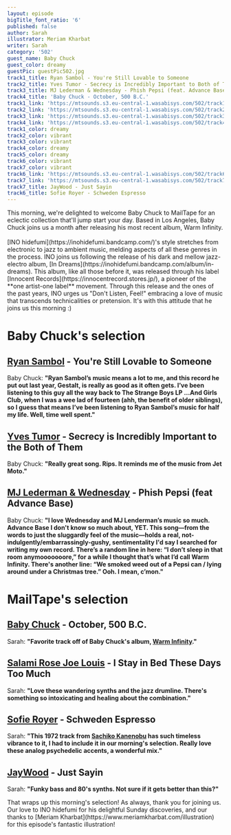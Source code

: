 ```yaml
---
layout: episode
bigTitle_font_ratio: '6'
published: false
author: Sarah
illustrator: Meriam Kharbat
writer: Sarah
category: '502'
guest_name: Baby Chuck
guest_color: dreamy
guestPic: guestPic502.jpg
track1_title: Ryan Sambol - You're Still Lovable to Someone
track2_title: Yves Tumor - Secrecy is Incredibly Important to Both of Them
track3_title: MJ Lederman & Wednesday - Phish Pepsi (feat. Advance Base)
track4_title: 'Baby Chuck - October, 500 B.C.'
track1_link: 'https://mtsounds.s3.eu-central-1.wasabisys.com/502/track1.mp3'
track2_link: 'https://mtsounds.s3.eu-central-1.wasabisys.com/502/track2.mp3'
track3_link: 'https://mtsounds.s3.eu-central-1.wasabisys.com/502/track3.mp3'
track4_link: 'https://mtsounds.s3.eu-central-1.wasabisys.com/502/track4.mp3'
track1_color: dreamy
track2_color: vibrant
track3_color: vibrant
track4_color: dreamy
track5_color: dreamy
track6_color: vibrant
track7_color: vibrant
track6_link: 'https://mtsounds.s3.eu-central-1.wasabisys.com/502/track6.mp3'
track7_link: 'https://mtsounds.s3.eu-central-1.wasabisys.com/502/track7.mp3'
track7_title: JayWood - Just Sayin
track6_title: Sofie Royer - Schweden Espresso
---
```

<p id="introduction"> This morning, we're delighted to welcome Baby Chuck to MailTape for an eclectic collection that'll jump start your day. Based in Los Angeles, Baby Chuck joins us a month after releasing his most recent album, Warm Infinity.
  <br><br>
[INO hidefumi](https://inohidefumi.bandcamp.com/)'s style stretches from electronic to jazz to ambient music, melding aspects of all these genres in the process. INO joins us following the release of his dark and mellow jazz-electro album, [In Dreams](https://inohidefumi.bandcamp.com/album/in-dreams). This album, like all those before it, was released through his label [Innocent Records](https://innocentrecord.stores.jp/), a pioneer of the **one artist-one label** movement. Through this release and the ones of the past years, INO urges us "Don't Listen, Feel!" embracing a love of music that transcends technicalities or pretension. It's with this attitude that he joins us this morning :) 
</p>

# Baby Chuck's selection

## [Ryan Sambol](https://www.discogs.com/artist/32166-Timmy-Thomas) - You're Still Lovable to Someone
Baby Chuck: **"**Ryan Sambol’s music means a lot to me, and this record he put out last year, Gestalt, is really as good as it often gets. I’ve been listening to this guy all the way back to The Strange Boys LP …And Girls Club, when I was a wee lad of fourteen (ahh, the benefit of older siblings), so I guess that means I’ve been listening to Ryan Sambol’s music for half my life. Well, time well spent.**"**

## [Yves Tumor](https://inohidefumi.bandcamp.com/) - Secrecy is Incredibly Important to the Both of Them
Baby Chuck: **"**Really great song. Rips. It reminds me of the music from Jet Moto.**"**

## [MJ Lederman & Wednesday](https://www.discogs.com/artist/146143-William-DeVaughn) - Phish Pepsi (feat Advance Base)
Baby Chuck: **"**I love Wednesday and MJ Lenderman’s music so much. Advance Base I don't know so much about, YET. This song—from the words to just the sluggardly feel of the music—holds a real, not-indulgently/embarrassingly-gushy, sentimentality I'd say I searched for writing my own record. There’s a random line in here: “I don’t sleep in that room anymooooooore,” for a while I thought that’s what I’d call Warm Infinity. There's another line: “We smoked weed out of a Pepsi can / lying around under a Christmas tree.” Ooh. I mean, c’mon.**"**

# MailTape's selection

## [Baby Chuck](https://inohidefumi.bandcamp.com/) - October, 500 B.C.
Sarah: **"**Favorite track off of Baby Chuck's album, [Warm Infinity](https://babychuck.bandcamp.com/album/warm-infinity).**"**

## [Salami Rose Joe Louis](https://hairdo.bandcamp.com/) - I Stay in Bed These Days Too Much
Sarah: **"**Love these wandering synths and the jazz drumline. There's something so intoxicating and healing about the combination.**"**

## [Sofie Royer](https://www.discogs.com/artist/1126272-Sachiko-Kanenobu) - Schweden Espresso
Sarah: **"**This 1972 track from [Sachiko Kanenobu](https://lightintheattic.net/releases/4903-misora) has such timeless vibrance to it, I had to include it in our morning's selection. Really love these analog psychedelic accents, a wonderful mix.**"**

## [JayWood](https://morsels.website/) - Just Sayin
Sarah: **"**Funky bass and 80's synths. Not sure if it gets better than this?**"**

<p id="outroduction">That wraps up this morning's selection! As always, thank you for joining us. Our love to INO hidefumi for his delightful Sunday discoveries, and our thanks to [Meriam Kharbat](https://www.meriamkharbat.com/illustration) for this episode's fantastic illustration!</p>
